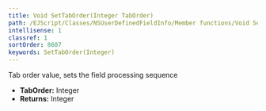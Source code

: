 ```yaml
---
title: Void SetTabOrder(Integer TabOrder)
path: /EJScript/Classes/NSUserDefinedFieldInfo/Member functions/Void SetTabOrder(Integer p_0)
intellisense: 1
classref: 1
sortOrder: 8607
keywords: SetTabOrder(Integer)
---
```



Tab order value, sets the field processing sequence



* **TabOrder:** Integer
* **Returns:** Integer


